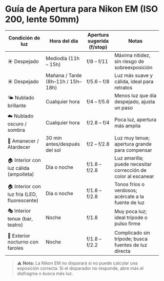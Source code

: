 # Guía de Apertura para Nikon EM (ISO 200, lente 50mm)

| Condición de luz                        | Hora del día                         | Apertura sugerida (f/stop) | Notas                                                                 |
|----------------------------------------|--------------------------------------|-----------------------------|-----------------------------------------------------------------------|
| ☀️ Despejado                           | Mediodía (11h – 15h)                 | f/8 – f/11                  | Máxima nitidez, sin riesgo de sobreexposición                        |
| ☀️ Despejado                           | Mañana / Tarde (8h–11h / 15h–18h)    | f/5.6 – f/8                 | Luz más suave y cálida, ideal para retratos                          |
| 🌤 Nublado brillante                   | Cualquier hora                       | f/4 – f/5.6                 | Menos luz que día despejado, ajusta un paso                          |
| ☁️ Nublado oscuro / sombra             | Cualquier hora                       | f/2.8 – f/4                 | Poca luz, apertura más amplia                                        |
| 🌇 Amanecer / Atardecer                | 30 min antes/después del sol         | f/2 – f/2.8                 | Luz muy tenue; apertura grande para compensar                        |
| 🏠 Interior con luz cálida (ampolleta) | Día o noche                          | f/1.8 – f/2.8               | Luz amarilla; puede necesitar corrección de color al escanear        |
| 🏠 Interior con luz fría (LED, fluorescente) | Día o noche                     | f/1.8 – f/2.8               | Tonos fríos o verdosos; acércate a la fuente de luz                  |
| 🎭 Interior tenue (bar, teatro)        | Noche                                | f/1.8                       | Muy poca luz; ideal trípode o pulso firme                            |
| 🌌 Exterior nocturno con faroles       | Noche                                | f/1.8 – f/2.2               | Complicado sin trípode; busca fuentes de luz directa                 |

> ⚠️ **Nota:** La Nikon EM no disparará si no puede calcular una exposición correcta. Si el disparador no responde, abre más el diafragma o busca más luz.
